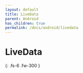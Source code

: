 ```yaml
---
layout: default
title: LiveData
parent: Android
has_children: true
permalink: /docs/android/livedata
---
```


# LiveData

{: .fs-6 .fw-300 }